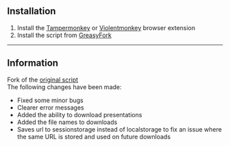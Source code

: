 ## Installation
1. Install the [Tampermonkey](https://www.tampermonkey.net/) or [Violentmonkey](https://violentmonkey.github.io/get-it/) browser extension
2. Install the script from [GreasyFork](https://greasyfork.org/en/scripts/535783-scribd-viewer-downloader)
----
## Information
Fork of the [original script](https://github.com/FENZIGO/Scribd-Content-Viewer-Downloader)  <br>
The following changes have been made:
- Fixed some minor bugs
- Clearer error messages
- Added the ability to download presentations
- Added the file names to downloads
- Saves url to sessionstorage instead of localstorage to fix an issue where the same URL is stored and used on future downloads
